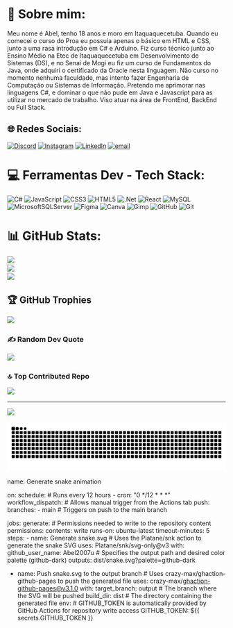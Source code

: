 # 💫 Sobre mim:
Meu nome é Abel, tenho 18 anos e moro em Itaquaquecetuba. Quando eu comecei o curso do Proa eu possuía apenas o básico em HTML e CSS, junto a uma rasa introdução em C# e Arduino. Fiz curso técnico junto ao Ensino Médio na Etec de Itaquaquecetuba em Desenvolvimento de Sistemas (DS), e no Senai de Mogi eu fiz um curso de Fundamentos do Java, onde adquiri o certificado da Oracle nesta linguagem. Não curso no momento nenhuma faculdade, mas intento fazer Engenharia de Computação ou Sistemas de Informação. Pretendo me aprimorar nas linguagens C#, e dominar o que não pude em Java e Javascript para as utilizar no mercado de trabalho. Viso atuar na área de FrontEnd, BackEnd ou Full Stack.


## 🌐 Redes Sociais:
[![Discord](https://img.shields.io/badge/Discord-%237289DA.svg?logo=discord&logoColor=white)](https://discord.gg/https://discord.gg/y4dRvnJQ) [![Instagram](https://img.shields.io/badge/Instagram-%23E4405F.svg?logo=Instagram&logoColor=white)](https://instagram.com/https://www.instagram.com/abelgarcia83/) [![LinkedIn](https://img.shields.io/badge/LinkedIn-%230077B5.svg?logo=linkedin&logoColor=white)](https://linkedin.com/in/https://www.linkedin.com/in/abelgarcia7/) [![email](https://img.shields.io/badge/Email-D14836?logo=gmail&logoColor=white)](mailto:abel89275@gmail.com) 

# 💻 Ferramentas Dev - Tech Stack:
![C#](https://img.shields.io/badge/c%23-%23239120.svg?style=plastic&logo=csharp&logoColor=white) ![JavaScript](https://img.shields.io/badge/javascript-%23323330.svg?style=plastic&logo=javascript&logoColor=%23F7DF1E) ![CSS3](https://img.shields.io/badge/css3-%231572B6.svg?style=plastic&logo=css3&logoColor=white) ![HTML5](https://img.shields.io/badge/html5-%23E34F26.svg?style=plastic&logo=html5&logoColor=white) ![.Net](https://img.shields.io/badge/.NET-5C2D91?style=plastic&logo=.net&logoColor=white) ![React](https://img.shields.io/badge/react-%2320232a.svg?style=plastic&logo=react&logoColor=%2361DAFB) ![MySQL](https://img.shields.io/badge/mysql-4479A1.svg?style=plastic&logo=mysql&logoColor=white) ![MicrosoftSQLServer](https://img.shields.io/badge/Microsoft%20SQL%20Server-CC2927?style=plastic&logo=microsoft%20sql%20server&logoColor=white) ![Figma](https://img.shields.io/badge/figma-%23F24E1E.svg?style=plastic&logo=figma&logoColor=white) ![Canva](https://img.shields.io/badge/Canva-%2300C4CC.svg?style=plastic&logo=Canva&logoColor=white) ![Gimp](https://img.shields.io/badge/Gimp-657D8B?style=plastic&logo=gimp&logoColor=FFFFFF) ![GitHub](https://img.shields.io/badge/github-%23121011.svg?style=plastic&logo=github&logoColor=white) ![Git](https://img.shields.io/badge/git-%23F05033.svg?style=plastic&logo=git&logoColor=white)
# 📊 GitHub Stats:
![](https://github-readme-stats.vercel.app/api?username=Abel2007u&theme=dark&hide_border=false&include_all_commits=false&count_private=false)<br/>
![](https://nirzak-streak-stats.vercel.app/?user=Abel2007u&theme=dark&hide_border=false)<br/>
![](https://github-readme-stats.vercel.app/api/top-langs/?username=Abel2007u&theme=dark&hide_border=false&include_all_commits=false&count_private=false&layout=compact)

## 🏆 GitHub Trophies
![](https://github-profile-trophy.vercel.app/?username=Abel2007u&theme=radical&no-frame=false&no-bg=true&margin-w=4)

### ✍️ Random Dev Quote
![](https://quotes-github-readme.vercel.app/api?type=horizontal&theme=radical)

### 🔝 Top Contributed Repo
![](https://github-contributor-stats.vercel.app/api?username=Abel2007u&limit=5&theme=dark&combine_all_yearly_contributions=true)

---
[![](https://visitcount.itsvg.in/api?id=Abel2007u&icon=0&color=0)](https://visitcount.itsvg.in)

<img src="https://raw.githubusercontent.com/1BrenoAlv/1BrenoAlv/output/snake.svg" alt="Snake animation" />

name: Generate snake animation

on:
  schedule:
    # Runs every 12 hours
    - cron: "0 */12 * * *"
  workflow_dispatch: # Allows manual trigger from the Actions tab
  push:
    branches:
      - main # Triggers on push to the main branch

jobs:
  generate:
    # Permissions needed to write to the repository content
    permissions:
      contents: write
    runs-on: ubuntu-latest
    timeout-minutes: 5
steps:
      - name: Generate snake.svg
        # Uses the Platane/snk action to generate the snake SVG
        uses: Platane/snk/svg-only@v3
        with:
          github_user_name: Abel2007u
          # Specifies the output path and desired color palette (github-dark)
          outputs: dist/snake.svg?palette=github-dark
- name: Push snake.svg to the output branch
        # Uses crazy-max/ghaction-github-pages to push the generated file
        uses: crazy-max/ghaction-github-pages@v3.1.0
        with:
          target_branch: output # The branch where the SVG will be pushed
          build_dir: dist       # The directory containing the generated file
 env:
          # GITHUB_TOKEN is automatically provided by GitHub Actions for repository write access
          GITHUB_TOKEN: ${{ secrets.GITHUB_TOKEN }}

<!-- Proudly created with GPRM ( https://gprm.itsvg.in ) -->
